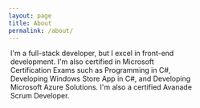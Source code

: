 ```yaml
---
layout: page
title: About
permalink: /about/
---
```


<div>
  <div style="display: inline-block;" align="top">
    <!--<img src="{{site.baseurl}}/images/trophyPhoto.jpg" width="200" />  -->
  </div>
  <div style="display: inline-block; width: 73%; vertical-align: top;">I'm a full-stack developer, but I excel in front-end development. I'm also certified in Microsoft Certification Exams such as Programming in C#, Developing Windows Store App in C#, and Developing Microsoft Azure Solutions. I'm also a certified Avanade Scrum Developer. <br/><br/>
</div>
</div>
